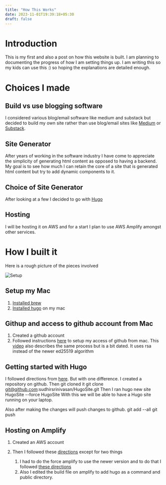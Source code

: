 ```yaml
---
title: "How This Works"
date: 2023-11-01T19:39:18+05:30
draft: false
---
```


# Introduction

This is my first and also a post on how this website is built. I am planning to  documenting the progress of how I am setting things up. I am writing this so my kids can use this :) so hoping the explanations are detailed enough. 


# Choices I made
## Build vs use blogging software
I considered various blog/email software like medium and substack but decided to build my own site rather than use blog/email sites like [Medium](https://medium.com/)   or [Substack](https://substack.com/). 
<!--- TODO - Potential Post here --->

## Site Generator
After years of working in the software industry I have come to appreciate the simplicity of generating html content as opposed to having a backend. My goal is to see how much I can retain the core of a site that is generated html content but try to add dynamic components to it. 
<!--- TODO - Potential Post here --->

## Choice of Site Generator
After looking at a few I decided to go with [Hugo](https://gohugo.io) 
<!--- TODO - Potential Post here --->

## Hosting 
I will be hosting it on AWS and for a start I plan to use AWS Amplify amongst other services.  


# How I built it 
Here is a rough picture of the pieces involved

![Setup](/HugoMacSetup.svg)



## Setup my Mac
1. [Installed brew](https://brew.sh/)
1. [Installed hugo](https://gohugo.io/installation/) on my mac



## Githup and access to github account from Mac
1. Created a github account
1. Followed instructions [here](https://docs.github.com/en/authentication/connecting-to-github-with-ssh/generating-a-new-ssh-key-and-adding-it-to-the-ssh-agent) to setup my access of github from mac. This [video](https://www.youtube.com/watch?v=jkXIzjiF72g&list=PL7slAxcLWlcAqykFVFaBj_B2HEoJ4E1TH&index=2) also describes the same process but is a bit dated. It uses rsa instead of the newer ed25519 algorithm


## Getting started with Hugo 

I followed directions from [here](https://gohugo.io/getting-started/quick-start/). But with one difference. I created a repository on github. Then git cloned it 
git clone git@github.com:sudhirsrinivasan/HugoSite.git
Then I ran hugo new site HugoSite --force HugoSite 
With this we will be able to have a Hugo site running on your laptop. 

Also after making the changes will push changes to github. 
git add --all
git push 



## Hosting on Amplify
1. Created an AWS account 
1. Then I followed these [directions](https://gohugo.io/hosting-and-deployment/hosting-on-aws-amplify/) except for two things  

    1. I had to do the force amplify  to use the newer version and to do that I followed [these directions](https://gohugo.io/hosting-and-deployment/hosting-on-aws-amplify/#using-a-newer-version-of-hugo) 
    2. Also I edited the build file on amplify to add hugo as a command and public directory. 











